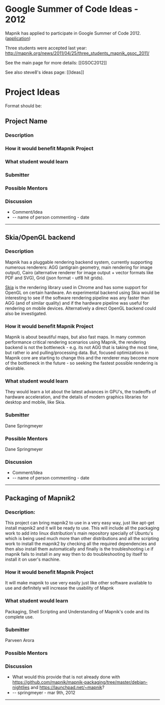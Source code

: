 # Google Summer of Code Ideas - 2012

Mapnik has applied to participate in Google Summer of Code 2012. ([application](Gsoc2012-application))

Three students were accepted last year: http://mapnik.org/news/2011/04/25/three_students_mapnik_gsoc_2011/

See the main page for more details: [[GSOC2012]]

See also steve8's ideas page: [[Ideas]]


# Project Ideas

Format should be:

## Project Name
### Description
### How it would benefit Mapnik Project
### What student would learn
### Submitter
### Possible Mentors
### Discussion
  * Comment/Idea
   * -- name of person commenting - date

----


## Skia/OpenGL backend

### Description

Mapnik has a pluggable rendering backend system, currently supporting numerous renderers: AGG (antigrain geometry, main rendering for image output), Cairo (alternative renderer for image output + vector formats like PDF and SVG), Grid (json format - utf8 hit grids).

[Skia](http://code.google.com/p/skia/) is the rendering library used in Chrome and has some support for OpenGL on certain hardware. An experimental backend using Skia would be interesting to see if the software rendering pipeline was any faster than AGG (and of similar quality) and if the hardware pipeline was useful for rendering on mobile devices. Alternatively a direct OpenGL backend could also be investigated.

### How it would benefit Mapnik Project

Mapnik is about beautiful maps, but also fast maps. In many common performance critical rendering scenarios using Mapnik, the rendering backend is not the bottleneck - e.g. its not AGG that is taking the most time, but rather io and pulling/processing data. But, focused optimizations in Mapnik core are starting to change this and the renderer may become more of the bottleneck in the future - so seeking the fastest possible rendering is desirable.

### What student would learn
They would learn a lot about the latest advances in GPU's, the tradeoffs of hardware acceleration, and the details of modern graphics libraries for desktop and mobile, like Skia.

### Submitter

Dane Springmeyer

### Possible Mentors

Dane Springmeyer

### Discussion
  * Comment/Idea
   * -- name of person commenting - date

----

## Packaging of Mapnik2
### Description:
This project can bring mapnik2 to use in a very easy way, just like apt-get install mapnik2 and it will be ready to use. This will include all the packaging work to add into linux distribution's main repository specially of Ubuntu's which is being used much more than other distributions and all the scripting work to install the mapnik2 by checking all the required dependencies and then also install them automatically and finally is the troubleshooting i.e if mapnik fails to install in any way then to do troubleshooting by itself to install it on user's machine.
### How it would benefit Mapnik Project
It will make mapnik to use very easily just like other software available to use and definitely will increase the usability of Mapnk  
### What student would learn
Packaging, Shell Scripting and Understanding of Mapnik's code and its complete use. 
### Submitter
Parveen Arora

### Possible Mentors

### Discussion
  * What would this provide that is not already done with https://github.com/mapnik/mapnik-packaging/tree/master/debian-nightlies and https://launchpad.net/~mapnik?
   * -- springmeyer - mar 9th, 2012
----